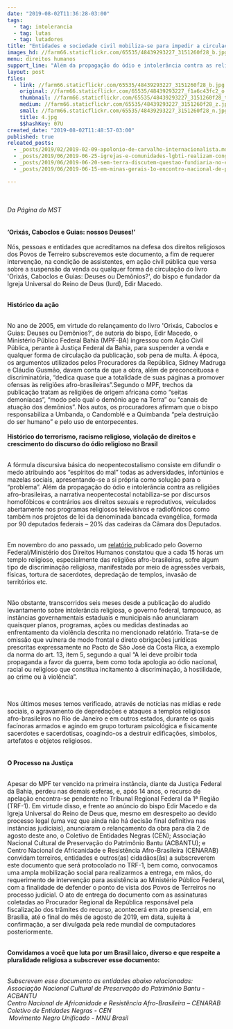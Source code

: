 ```yaml
---
date: "2019-08-02T11:36:28-03:00"
tags:
  - tag: intolerancia
  - tag: lutas
  - tag: lutadores
title: "Entidades e sociedade civil mobiliza-se para impedir a circulação do livro: 'Orixás, Caboclos e Guias: Deuses ou Demônios?', de Edir Macedo"
images_hd: //farm66.staticflickr.com/65535/48439293227_3151260f28_b.jpg
menu: direitos humanos
support_line: "Além da propagação do ódio e intolerância contra as religiões afro-brasileiras, a narrativa neopentecostal notabiliza-se por discursos homofóbicos e contrários aos direitos sexuais e reprodutivos"
layout: post
files:
  - link: //farm66.staticflickr.com/65535/48439293227_3151260f28_b.jpg
    original: //farm66.staticflickr.com/65535/48439293227_f1a6c43fc2_o.jpg
    thumbnail: //farm66.staticflickr.com/65535/48439293227_3151260f28_t.jpg
    medium: //farm66.staticflickr.com/65535/48439293227_3151260f28_z.jpg
    small: //farm66.staticflickr.com/65535/48439293227_3151260f28_n.jpg
    title: 4.jpg
    $$hashKey: 07U
created_date: "2019-08-02T11:48:57-03:00"
published: true
releated_posts:
  - _posts/2019/02/2019-02-09-apolonio-de-carvalho-internacionalista.md
  - _posts/2019/06/2019-06-25-igrejas-e-comunidades-lgbti-realizam-congresso-em-sao-paulo.md
  - _posts/2019/06/2019-06-20-sem-terra-discutem-questao-fundiaria-no-extremo-sul-da-bahia.md
  - _posts/2019/06/2019-06-15-em-minas-gerais-1o-encontro-nacional-de-povos-de-terreiro-celebra-resistencia.md

---
```

<p><br />
<br />
<em>Da P&aacute;gina do MST&nbsp;</em><br />
<br />
<br />
<strong>&lsquo;Orix&aacute;s, Caboclos e Guias: nossos Deuses!&rsquo;</strong><br />
<br />
N&oacute;s, pessoas e entidades que acreditamos na defesa dos direitos religiosos dos Povos de Terreiro subscrevemos este documento, a fim de requerer interven&ccedil;&atilde;o, na condi&ccedil;&atilde;o de assistentes, em a&ccedil;&atilde;o civil p&uacute;blica que versa sobre a suspens&atilde;o da venda ou qualquer forma de circula&ccedil;&atilde;o do livro &#39;Orix&aacute;s, Caboclos e Guias: Deuses ou Dem&ocirc;nios?&#39;, do bispo e fundador da Igreja Universal do Reino de Deus (Iurd), Edir Macedo.</p>

<p><br />
<strong>Hist&oacute;rico da a&ccedil;&atilde;o</strong></p>

<p><br />
No ano de 2005, em virtude do relan&ccedil;amento do livro &#39;Orix&aacute;s, Caboclos e Guias: Deuses ou Dem&ocirc;nios?&#39;, de autoria do bispo, Edir Macedo, o Minist&eacute;rio P&uacute;blico Federal Bahia (MPF-BA) ingressou com A&ccedil;&atilde;o Civil P&uacute;blica, perante &agrave; Justi&ccedil;a Federal da Bahia, para suspender a venda e qualquer forma de circula&ccedil;&atilde;o da publica&ccedil;&atilde;o, sob pena de multa. &Agrave; &eacute;poca, os argumentos utilizados pelos Procuradores da Rep&uacute;blica, Sidney Madruga e Cl&aacute;udio Gusm&atilde;o, davam conta de que a obra, al&eacute;m de preconceituosa e discriminat&oacute;ria, &ldquo;dedica quase que a totalidade de suas p&aacute;ginas a promover ofensas &agrave;s religi&otilde;es afro-brasileiras&rdquo;.Segundo o MPF, trechos da publica&ccedil;&atilde;o tratam as religi&otilde;es de origem africana como &ldquo;seitas demon&iacute;acas&rdquo;, &ldquo;modo pelo qual o dem&ocirc;nio age na Terra&rdquo; ou &ldquo;canais de atua&ccedil;&atilde;o dos dem&ocirc;nios&rdquo;. Nos autos, os procuradores afirmam que o bispo responsabiliza a Umbanda, o Candombl&eacute; e a Quimbanda &ldquo;pela destrui&ccedil;&atilde;o do ser humano&rdquo; e pelo uso de entorpecentes.<br />
<br />
<strong>Hist&oacute;rico do terrorismo, racismo religioso, viola&ccedil;&atilde;o de direitos e crescimento do discurso do &oacute;dio religioso no Brasil</strong></p>

<p><br />
A f&oacute;rmula discursiva b&aacute;sica do neopentecostalismo consiste em difundir o medo atribuindo aos &ldquo;esp&iacute;ritos do mal&rdquo; todas as adversidades, infort&uacute;nios e mazelas sociais, apresentando-se a si pr&oacute;pria como solu&ccedil;&atilde;o para o &ldquo;problema&rdquo;. Al&eacute;m da propaga&ccedil;&atilde;o do &oacute;dio e intoler&acirc;ncia contra as religi&otilde;es afro-brasileiras, a narrativa neopentecostal notabiliza-se por discursos homof&oacute;bicos e contr&aacute;rios aos direitos sexuais e reprodutivos, veiculados abertamente nos programas religiosos televisivos e radiof&ocirc;nicos como tamb&eacute;m nos projetos de lei da denominada bancada evang&eacute;lica, formada por 90 deputados federais &ndash; 20% das cadeiras da C&acirc;mara dos Deputados.</p>

<p><br />
Em novembro do ano passado, um <a href="http://www.mdh.gov.br/disque100/balanco-2017-1">relat&oacute;rio </a>publicado pelo Governo Federal/Minist&eacute;rio dos Direitos Humanos constatou que a cada 15 horas um templo religioso, especialmente das religi&otilde;es afro-brasileiras, sofre algum tipo de discrimina&ccedil;&atilde;o religiosa, manifestada por meio de agress&otilde;es verbais, f&iacute;sicas, tortura de sacerdotes, depreda&ccedil;&atilde;o de templos, invas&atilde;o de territ&oacute;rios etc.</p>

<p><br />
N&atilde;o obstante, transcorridos seis meses desde a publica&ccedil;&atilde;o do aludido levantamento sobre intoler&acirc;ncia religiosa, o governo federal, tampouco, as inst&acirc;ncias governamentais estaduais e municipais n&atilde;o anunciaram quaisquer planos, programas, a&ccedil;&otilde;es ou medidas destinadas ao enfrentamento da viol&ecirc;ncia descrita no mencionado relat&oacute;rio. Trata-se de omiss&atilde;o que vulnera de modo frontal e direto obriga&ccedil;&otilde;es jur&iacute;dicas prescritas expressamente no Pacto de S&atilde;o Jos&eacute; da Costa Rica, a exemplo da norma do art. 13, item 5, segundo a qual &ldquo;A lei deve proibir toda propaganda a favor da guerra, bem como toda apologia ao &oacute;dio nacional, racial ou religioso que constitua incitamento &agrave; discrimina&ccedil;&atilde;o, &agrave; hostilidade, ao crime ou &agrave; viol&ecirc;ncia&rdquo;.</p>

<p>&nbsp;</p>

<p>Nos &uacute;ltimos meses temos verificado, atrav&eacute;s de not&iacute;cias nas m&iacute;dias e rede sociais, o agravamento de depreda&ccedil;&otilde;es e ataques a templos religiosos afro-brasileiros no Rio de Janeiro e em outros estados, durante os quais fac&iacute;noras armados e agindo em grupo torturam psicol&oacute;gica e fisicamente sacerdotes e sacerdotisas, coagindo-os a destruir edifica&ccedil;&otilde;es, s&iacute;mbolos, artefatos e objetos religiosos.<br />
<br />
<br />
<strong>O Processo na Justi&ccedil;a</strong></p>

<p><br />
Apesar do MPF ter vencido na primeira inst&acirc;ncia, diante da Justi&ccedil;a Federal da Bahia, perdeu nas demais esferas, e, ap&oacute;s 14 anos, o recurso de apela&ccedil;&atilde;o encontra-se pendente no Tribunal Regional Federal da 1&ordf; Regi&atilde;o (TRF-1). Em virtude disso, e frente ao an&uacute;ncio do bispo Edir Macedo e da Igreja Universal do Reino de Deus que, mesmo em desrespeito ao devido processo legal (uma vez que ainda n&atilde;o h&aacute; decis&atilde;o final definitiva nas inst&acirc;ncias judiciais), anunciaram o relan&ccedil;amento da obra para dia 2 de agosto deste ano, o Coletivo de Entidades Negras (CEN); Associa&ccedil;&atilde;o Nacional Cultural de Preserva&ccedil;&atilde;o do Patrim&ocirc;nio Bantu (ACBANTU); e Centro Nacional de Africanidade e Resist&ecirc;ncia Afro-Brasileira (CENARAB) convidam terreiros, entidades e outros(as) cidad&atilde;os(&atilde;s) a subscreverem este documento que ser&aacute; protocolado no TRF-1, bem como, convocamos uma ampla mobiliza&ccedil;&atilde;o social para realizarmos a entrega, em m&atilde;os, do requerimento de interven&ccedil;&atilde;o para assist&ecirc;ncia ao Minist&eacute;rio P&uacute;blico Federal, com a finalidade de defender o ponto de vista dos Povos de Terreiros no processo judicial. O ato de entrega do documento com as assinaturas coletadas ao Procurador Regional da Rep&uacute;blica respons&aacute;vel pela fiscaliza&ccedil;&atilde;o dos tr&acirc;mites do recurso, acontecer&aacute; em ato presencial, em Bras&iacute;lia, at&eacute; o final do m&ecirc;s de agosto de 2019, em data, sujeita &agrave; confirma&ccedil;&atilde;o, a ser divulgada pela rede mundial de computadores posteriormente.</p>

<p><br />
<strong>Convidamos a voc&ecirc; que luta por um Brasil laico, diverso e que respeite a pluralidade religiosa a subscrever esse documento:</strong></p>

<p><br />
<em>Subscrevem esse documento as entidades abaixo relacionadas:<br />
Associa&ccedil;&atilde;o Nacional Cultural de Preserva&ccedil;&atilde;o do Patrim&ocirc;nio Bantu - ACBANTU<br />
Centro Nacional de Africanidade e Resist&ecirc;ncia Afro-Brasileira &ndash; CENARAB<br />
Coletivo de Entidades Negras - CEN<br />
&nbsp;Movimento Negro Unificado - MNU Brasil</em></p>
